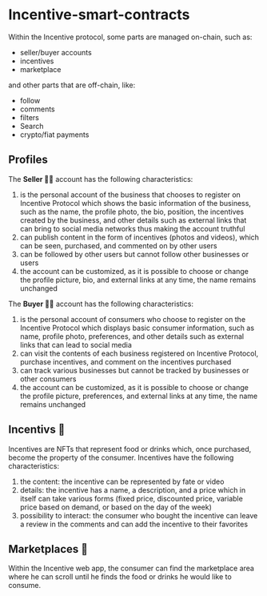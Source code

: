 # Incentive-smart-contracts

Within the Incentive protocol, some parts are managed on-chain, such as:
- seller/buyer accounts
- incentives
- marketplace

and other parts that are off-chain, like:
- follow
- comments
- filters
- Search
- crypto/fiat payments

## Profiles

The <b>Seller 🧑‍🌾</b> account has the following characteristics:
1. is the personal account of the business that chooses to register on Incentive Protocol which shows the basic information of the business, such as the name, the profile photo, the bio, position, the incentives created by the business, and other details such as external links that can bring to social media networks thus making the account truthful
2. can publish content in the form of incentives (photos and videos), which can be seen, purchased, and commented on by other users
3. can be followed by other users but cannot follow other businesses or users
4. the account can be customized, as it is possible to choose or change the profile picture, bio, and external links at any time, the name remains unchanged



The <b>Buyer 👨‍💼</b> account has the following characteristics:
1. is the personal account of consumers who choose to register on the Incentive Protocol which displays basic consumer information, such as name, profile photo, preferences, and other details such as external links that can lead to social media
2. can visit the contents of each business registered on Incentive Protocol, purchase incentives, and comment on the incentives purchased
3. can track various businesses but cannot be tracked by businesses or other consumers
4. the account can be customized, as it is possible to choose or change the profile picture, preferences, and external links at any time, the name remains unchanged


## Incentivs 🍔
Incentives are NFTs that represent food or drinks which, once purchased, become the property of the consumer.
Incentives have the following characteristics:
1. the content: the incentive can be represented by fate or video
2. details: the incentive has a name, a description, and a price which in itself can take various forms (fixed price, discounted price, variable price based on demand, or based on the day of the week)
3. possibility to interact: the consumer who bought the incentive can leave a review in the comments and can add the incentive to their favorites


## Marketplaces 🛒
Within the Incentive web app, the consumer can find the marketplace area where he can scroll until he finds the food or drinks he would like to consume.
















